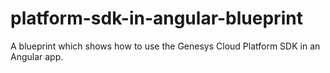# platform-sdk-in-angular-blueprint
A blueprint which shows how to use the Genesys Cloud Platform SDK in an Angular app.
